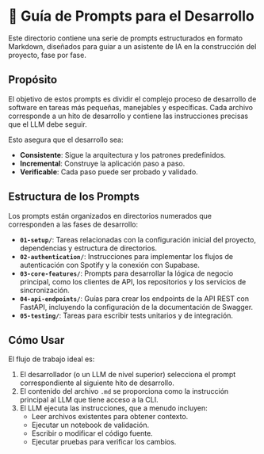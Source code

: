 # 💬 Guía de Prompts para el Desarrollo

Este directorio contiene una serie de prompts estructurados en formato Markdown, diseñados para guiar a un asistente de IA en la construcción del proyecto, fase por fase.

## Propósito

El objetivo de estos prompts es dividir el complejo proceso de desarrollo de software en tareas más pequeñas, manejables y específicas. Cada archivo corresponde a un hito de desarrollo y contiene las instrucciones precisas que el LLM debe seguir.

Esto asegura que el desarrollo sea:
- **Consistente**: Sigue la arquitectura y los patrones predefinidos.
- **Incremental**: Construye la aplicación paso a paso.
- **Verificable**: Cada paso puede ser probado y validado.

## Estructura de los Prompts

Los prompts están organizados en directorios numerados que corresponden a las fases de desarrollo:

- **`01-setup/`**: Tareas relacionadas con la configuración inicial del proyecto, dependencias y estructura de directorios.
- **`02-authentication/`**: Instrucciones para implementar los flujos de autenticación con Spotify y la conexión con Supabase.
- **`03-core-features/`**: Prompts para desarrollar la lógica de negocio principal, como los clientes de API, los repositorios y los servicios de sincronización.
- **`04-api-endpoints/`**: Guías para crear los endpoints de la API REST con FastAPI, incluyendo la configuración de la documentación de Swagger.
- **`05-testing/`**: Tareas para escribir tests unitarios y de integración.

## Cómo Usar

El flujo de trabajo ideal es:
1.  El desarrollador (o un LLM de nivel superior) selecciona el prompt correspondiente al siguiente hito de desarrollo.
2.  El contenido del archivo `.md` se proporciona como la instrucción principal al LLM que tiene acceso a la CLI.
3.  El LLM ejecuta las instrucciones, que a menudo incluyen:
    - Leer archivos existentes para obtener contexto.
    - Ejecutar un notebook de validación.
    - Escribir o modificar el código fuente.
    - Ejecutar pruebas para verificar los cambios.

